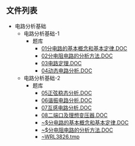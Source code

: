 

## 文件列表

- 电路分析基础
    - 电路分析基础-1
        - 题库
            - [01分电路的基本概念和基本定律.DOC](https://github.com/Open-BJUT/BJUT-AI/raw/master/./%E7%94%B5%E8%B7%AF%E5%88%86%E6%9E%90%E5%9F%BA%E7%A1%80%5C%E7%94%B5%E8%B7%AF%E5%88%86%E6%9E%90%E5%9F%BA%E7%A1%80-1%5C%E9%A2%98%E5%BA%93/01%E5%88%86%E7%94%B5%E8%B7%AF%E7%9A%84%E5%9F%BA%E6%9C%AC%E6%A6%82%E5%BF%B5%E5%92%8C%E5%9F%BA%E6%9C%AC%E5%AE%9A%E5%BE%8B.DOC)
            - [02分电阻电路的分析方法.DOC](https://github.com/Open-BJUT/BJUT-AI/raw/master/./%E7%94%B5%E8%B7%AF%E5%88%86%E6%9E%90%E5%9F%BA%E7%A1%80%5C%E7%94%B5%E8%B7%AF%E5%88%86%E6%9E%90%E5%9F%BA%E7%A1%80-1%5C%E9%A2%98%E5%BA%93/02%E5%88%86%E7%94%B5%E9%98%BB%E7%94%B5%E8%B7%AF%E7%9A%84%E5%88%86%E6%9E%90%E6%96%B9%E6%B3%95.DOC)
            - [03电路定理.DOC](https://github.com/Open-BJUT/BJUT-AI/raw/master/./%E7%94%B5%E8%B7%AF%E5%88%86%E6%9E%90%E5%9F%BA%E7%A1%80%5C%E7%94%B5%E8%B7%AF%E5%88%86%E6%9E%90%E5%9F%BA%E7%A1%80-1%5C%E9%A2%98%E5%BA%93/03%E7%94%B5%E8%B7%AF%E5%AE%9A%E7%90%86.DOC)
            - [04动态电路分析.DOC](https://github.com/Open-BJUT/BJUT-AI/raw/master/./%E7%94%B5%E8%B7%AF%E5%88%86%E6%9E%90%E5%9F%BA%E7%A1%80%5C%E7%94%B5%E8%B7%AF%E5%88%86%E6%9E%90%E5%9F%BA%E7%A1%80-1%5C%E9%A2%98%E5%BA%93/04%E5%8A%A8%E6%80%81%E7%94%B5%E8%B7%AF%E5%88%86%E6%9E%90.DOC)
    - 电路分析基础-2
        - 题库
            - [05正弦稳态分析.DOC](https://github.com/Open-BJUT/BJUT-AI/raw/master/./%E7%94%B5%E8%B7%AF%E5%88%86%E6%9E%90%E5%9F%BA%E7%A1%80%5C%E7%94%B5%E8%B7%AF%E5%88%86%E6%9E%90%E5%9F%BA%E7%A1%80-2%5C%E9%A2%98%E5%BA%93/05%E6%AD%A3%E5%BC%A6%E7%A8%B3%E6%80%81%E5%88%86%E6%9E%90.DOC)
            - [06谐振电路分析.DOC](https://github.com/Open-BJUT/BJUT-AI/raw/master/./%E7%94%B5%E8%B7%AF%E5%88%86%E6%9E%90%E5%9F%BA%E7%A1%80%5C%E7%94%B5%E8%B7%AF%E5%88%86%E6%9E%90%E5%9F%BA%E7%A1%80-2%5C%E9%A2%98%E5%BA%93/06%E8%B0%90%E6%8C%AF%E7%94%B5%E8%B7%AF%E5%88%86%E6%9E%90.DOC)
            - [07互感电路分析.DOC](https://github.com/Open-BJUT/BJUT-AI/raw/master/./%E7%94%B5%E8%B7%AF%E5%88%86%E6%9E%90%E5%9F%BA%E7%A1%80%5C%E7%94%B5%E8%B7%AF%E5%88%86%E6%9E%90%E5%9F%BA%E7%A1%80-2%5C%E9%A2%98%E5%BA%93/07%E4%BA%92%E6%84%9F%E7%94%B5%E8%B7%AF%E5%88%86%E6%9E%90.DOC)
            - [08二端口及理想变压器.DOC](https://github.com/Open-BJUT/BJUT-AI/raw/master/./%E7%94%B5%E8%B7%AF%E5%88%86%E6%9E%90%E5%9F%BA%E7%A1%80%5C%E7%94%B5%E8%B7%AF%E5%88%86%E6%9E%90%E5%9F%BA%E7%A1%80-2%5C%E9%A2%98%E5%BA%93/08%E4%BA%8C%E7%AB%AF%E5%8F%A3%E5%8F%8A%E7%90%86%E6%83%B3%E5%8F%98%E5%8E%8B%E5%99%A8.DOC)
            - [~$分电路的基本概念和基本定律.DOC](https://github.com/Open-BJUT/BJUT-AI/raw/master/./%E7%94%B5%E8%B7%AF%E5%88%86%E6%9E%90%E5%9F%BA%E7%A1%80%5C%E7%94%B5%E8%B7%AF%E5%88%86%E6%9E%90%E5%9F%BA%E7%A1%80-2%5C%E9%A2%98%E5%BA%93/~%24%E5%88%86%E7%94%B5%E8%B7%AF%E7%9A%84%E5%9F%BA%E6%9C%AC%E6%A6%82%E5%BF%B5%E5%92%8C%E5%9F%BA%E6%9C%AC%E5%AE%9A%E5%BE%8B.DOC)
            - [~$分电阻电路的分析方法.DOC](https://github.com/Open-BJUT/BJUT-AI/raw/master/./%E7%94%B5%E8%B7%AF%E5%88%86%E6%9E%90%E5%9F%BA%E7%A1%80%5C%E7%94%B5%E8%B7%AF%E5%88%86%E6%9E%90%E5%9F%BA%E7%A1%80-2%5C%E9%A2%98%E5%BA%93/~%24%E5%88%86%E7%94%B5%E9%98%BB%E7%94%B5%E8%B7%AF%E7%9A%84%E5%88%86%E6%9E%90%E6%96%B9%E6%B3%95.DOC)
            - [~WRL3826.tmp](https://github.com/Open-BJUT/BJUT-AI/raw/master/./%E7%94%B5%E8%B7%AF%E5%88%86%E6%9E%90%E5%9F%BA%E7%A1%80%5C%E7%94%B5%E8%B7%AF%E5%88%86%E6%9E%90%E5%9F%BA%E7%A1%80-2%5C%E9%A2%98%E5%BA%93/~WRL3826.tmp)
